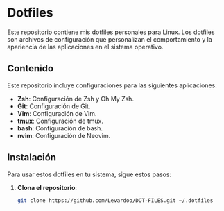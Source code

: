 # Dotfiles

Este repositorio contiene mis dotfiles personales para Linux. Los dotfiles son archivos de configuración que personalizan el comportamiento y la apariencia de las aplicaciones en el sistema operativo.

## Contenido

Este repositorio incluye configuraciones para las siguientes aplicaciones:

- **Zsh**: Configuración de Zsh y Oh My Zsh.
- **Git**: Configuración de Git.
- **Vim**: Configuración de Vim.
- **tmux**: Configuración de tmux.
- **bash**: Configuración de bash.
- **nvim**: Configuración de Neovim.

## Instalación

Para usar estos dotfiles en tu sistema, sigue estos pasos:

1. **Clona el repositorio**:
   ```bash
   git clone https://github.com/Levardoo/DOT-FILES.git ~/.dotfiles

